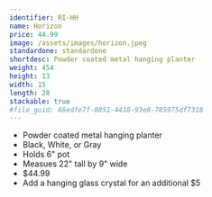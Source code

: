```yaml
---
identifier: RI-HH
name: Horizon
price: 44.99
image: /assets/images/horizon.jpeg
standardone: standardone
shortdesc: Powder coated metal hanging planter
weight: 454
height: 13
width: 15
length: 28
stackable: true
#file_guid: 66edfe7f-0851-4418-93e8-785975df7318
---
```



- Powder coated metal hanging planter  
- Black, White, or Gray
- Holds 6" pot  
- Measues 22" tall by 9" wide
- $44.99
- Add a hanging glass crystal for an additional $5
